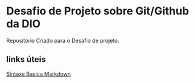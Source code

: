 # Desafio de Projeto sobre Git/Github da DIO
Repositório Criado para o Desafio de projeto.

## links úteis 
[Sintaxe Basica Markdown](https://www.markdownguide.org/)

